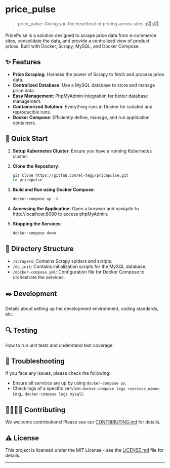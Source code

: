 # price_pulse

> price_pulse: Giving you the heartbeat of pricing across sites 💰🤩💰😱.

PricePulse is a solution designed to scrape price data from e-commerce sites, consolidate the data, and provide a centralized view of product prices. Built with Docker, Scrapy, MySQL, and Docker Compose.

## ✨ Features

- **Price Scraping**: Harness the power of Scrapy to fetch and process price data.
- **Centralized Database**: Use a MySQL database to store and manage price data.
- **Easy Management**: PhpMyAdmin integration for better database management.
- **Containerized Solution**: Everything runs in Docker for isolated and reproducible runs.
- **Docker Compose**: Efficiently define, manage, and run application containers.

## 🚀 Quick Start

1. **Setup Kubernetes Cluster**: Ensure you have a running Kubernetes cluster.

2. **Clone the Repository**:
   ```bash
   git clone https://gitlab.com/el-tegy/pricepulse.git
   cd pricepulse
   ```

3. **Build and Run using Docker Compose**: 
   ```bash
   docker-compose up -d
   ```

4. **Accessing the Application**:
Open a browser and navigate to http://localhost:8080 to access phpMyAdmin.

5. **Stopping the Services**: 
   ```bash
   docker-compose down
   ```

## 🧱 Directory Structure

- `/scrapers`: Contains Scrapy spiders and scripts.
- `/db_init`: Contains initialization scripts for the MySQL database.
- `/docker-compose.yml`: Configuration file for Docker Compose to orchestrate the services.

## ✒️ Development

Details about setting up the development environment, coding standards, etc.

## 🔍 Testing

How to run unit tests and understand test coverage.

## 🚚 Troubleshooting

If you face any issues, please check the following:

   - Ensure all services are up by using `docker-compose ps`.
   - Check logs of a specific service: `docker-compose logs <service_name>` (e.g., `docker-compose logs mysql`).

## 🫱🏻‍🫲🏽 Contributing

We welcome contributions! Please see our [CONTRIBUTING.md](CONTRIBUTING.md) for details.

## ⚠️ License

This project is licensed under the MIT License - see the [LICENSE.md](LICENSE.md) file for details.

---

